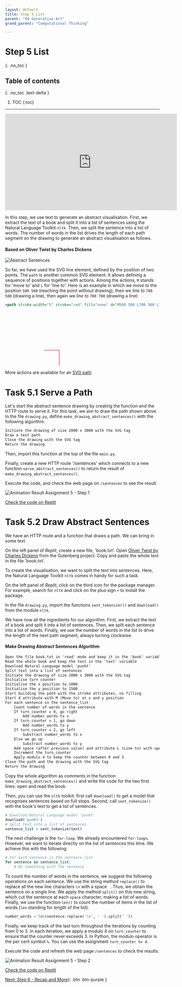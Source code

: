 ```yaml
---
layout: default
title: Step 5 List
parent: "04 Generative Art"
grand_parent: "Computational Thinking"

---
```


# Step 5 List
{: .no_toc }

## Table of contents
{: .no_toc .text-delta }

1. TOC
{:toc}

---

<div style="text-align: center">
    <iframe width="560" height="315" src="https://www.youtube-nocookie.com/embed/Sfa4Fk6yg2c" frameborder="0" allow="accelerometer; autoplay; clipboard-write; encrypted-media; gyroscope; picture-in-picture" allowfullscreen></iframe>
</div>

In this step, we use text to generate an abstract visualisation. First, we extract the text of a book and split it into a list of sentences using the Natural Language Toolkit `nltk`. Then, we split the sentence into a list of words. The number of words in the list drives the length of each path segment on the drawing to generate an abstract visualisation as follows.

#### Based on Oliver Twist by Charles Dickens

![Abstract Sentences]({{site.baseurl}}/assets/images/assignment4-sentences.png)

So far, we have used the SVG line element, defined by the position of two points. The `path` is another common SVG element. It allows defining a sequence of positions together with actions. Among the actions, `M` stands for 'move to' and `L` for 'line to'. Here is an example in which we _move to_ the position `500 500` (reaching the point without drawing), then we _line to_ `700 500` (drawing a line), then again we _line to_ `700 700` (drawing a line)

```xml
<path stroke-width="5" stroke="red" fill="none" d="M500 500 L700 500 L700 700" />
```

<svg viewBox="0 0 2000 700">
    <path stroke-width="5" stroke="red" fill="none" d="M500 500 L700 500 L700 700" />
</svg>

More actions are available for an [SVG path](https://www.w3schools.com/graphics/svg_path.asp)

# Task 5.1 Serve a Path

Let's start the abstract sentence drawing by creating the function and the HTTP route to serve it. For this task, we aim to draw the path shown above. In the file `drawing.py`, define `make_drawing_abstract_sentences()` with the following algorithm.

```markdown
Initiate the drawing of size 2000 x 3000 with the SVG tag
Draw a test path
Close the drawing with the SVG tag
Return the drawing
```

Then, import this function at the top of the file `main.py`.

Finally, create a new HTTP route '/sentences' which connects to a new function `serve_abstract_sentences()` to return the result of `make_drawing_abstract_sentences()`.

Execute the code, and check the web page on `/sentences` to see the result.

![Animation Result Assignment 5 - Step 1]({{site.baseurl}}/assets/images/task-4-5-1.gif)

[Check the code on Replit](https://replit.com/@dcdlab/generative-art-step5-1)

# Task 5.2 Draw Abstract Sentences

We have an HTTP route and a function that draws a path. We can bring in some text.

On the left panel of _Replit_, create a new file, 'book.txt'. Open [Oliver Twist by Charles Dickens](https://www.gutenberg.org/files/730/730-0.txt) from the Gutenberg project. Copy and paste the whole text in the file 'book.txt'.

To create the visualisation, we want to split the text into sentences. Here, the Natural Language Toolkit `nltk` comes in handy for such a task.

On the left panel of _Replit_, click on the third icon for the package manager. For example, search for `nltk` and click on the plus sign `+` to install the package.

In the file `drawing.py`, import the functions `sent_tokenizer()` and `download()` from the module `nltk`.

We have now all the ingredients for our algorithm. First, we extract the text of a book and split it into a list of sentences. Then, we split each sentence into a list of words. Finally, we use the number of words in the list to drive the length of the next path segment, always turning clockwise.

#### Make Drawing Abstract Sentences Algorithm

```markdown
Open the file book.txt in 'read' mode and keep it in the 'book' variable
Read the whole book and keep the text in the 'text' variable
Download Natural Language model 'punkt'
Split text into a list of sentences
Initiate the drawing of size 2000 x 3000 with the SVG tag
Initialise turn counter
Initialise the x position to 1000
Initialise the y position to 1500
Start building the path with the stroke attributes, no filling 
Start d attribute with M (Move to) at x and y position
For each sentence in the sentence_list
    Count number of words in the sentence
    If turn_counter = 0, go right
        Add number_words to x
    If turn_counter = 1, go down
        Add number_words to y
    If turn_counter = 2, go left
        Substract number_words to x
    Else we go up
        Substract number_words to y
    Add space (after previous value) and attribute L (Line to) with updated x and y
    Increment the turn_counter
    Apply modulo 4 to keep the counter between 0 and 3
Close the path and the drawing with the SVG tag
Return the drawing
```

Copy the whole algorithm as comments in the function `make_drawing_abstract_sentences()` and write the code for the two first lines: open and read the book.

Then, you can use the `nltk` toolkit: first call `download()` to get a model that recognises sentences based on full stops. Second, call `sent_tokenize()` with the book's text to get a list of sentences.

```python
# Download Natural Language model 'punkt'
download('punkt')
# Split text into a list of sentences
sentence_list = sent_tokenize(text)
```

The next challenge is the `for-loop`. We already encountered `for-loops`. However, we want to iterate directly on the list of sentences this time. We achieve this with the following:

```python
# For each sentence in the sentence_list
for sentence in sentence_list:
    # Do something with the sentence
```

To count the number of words in the sentence, we suggest the following operations on each sentence. We use the string method `replace()` to replace all the new line characters `\n` with a space ` `. Thus, we obtain the sentence on a single line. We apply the method `split()` on this new string, which cut the sentence at each `space` character, making a list of words. Finally, we use the function `len()` to count the number of items in the list of words (`len` standing for _length_ of the list).

```python
number_words = len(sentence.replace('\n', ' ').split(' '))
```

Finally, we keep track of the last turn throughout the iterations by counting from 0 to 3. In each iteration, we apply a modulo 4 on `turn_counter` to ensure that the counter never exceeds 3. In Python, the modulo operator is the per cent symbol `%`. You can use the assignment `turn_counter %= 4`.

Execute the code and refresh the web page `/sentences` to check the results.

![Animation Result Assignment 5 - Step 2]({{site.baseurl}}/assets/images/task-4-5-2.gif)

[Check the code on Replit](https://replit.com/@dcdlab/generative-art-step5-2)


[Next: Step 6 - Recap and More]({{site.baseurl}}/computational-thinking/04-generative-art/step6-recap){: .btn .btn-purple }
